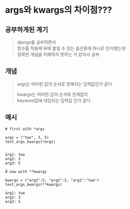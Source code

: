 # args와 kwargs의 차이점???

## 공부하게된 계기
> django를 공부하면서  
함수를 적을때 뒤에 붙일 수 있는 옵션중에 하나로 인식했는데  
정확한 개념을 이해하지 못하는 거 같아서 공부.

## 개념
> args는 어떠한 값의 순서로 정해지는 입력값인거 같다.

> kwargs는 어떠한 값의 순서와 관계없이  
keyword값에 대입되는 입력값 인거 같다.


## 예시

```
# first with *args  

args = ("two", 3, 5)
test_args_kwargs(*args)

_
arg1: two
arg2: 3
arg3: 5
_
# now with **kwargs  

kwargs = ("arg3":5, "arg2":3, "arg1":"two")
test_args_kwargs(**kwargs)
_
arg1: two
arg2: 3
arg3: 5

```
